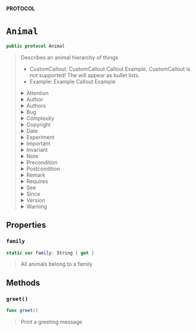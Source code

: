 **PROTOCOL**

# `Animal`

```swift
public protocol Animal
```

> Describes an animal hierarchy of things
> - CustomCallout: CustomCallout Callout Example. CustomCallout is not supported! The will appear as bullet lists.
> - Example: Example Callout Example
>
>
> <details><summary markdown="span">Attention</summary>
>
>
>
> Attention Callout Example
>
> </details>
>
>
>
> <details><summary markdown="span">Author</summary>
>
>
>
> Author Callout Example
>
> </details>
>
>
>
> <details><summary markdown="span">Authors</summary>
>
>
>
> Authors Callout Example
>
> </details>
>
>
>
> <details><summary markdown="span">Bug</summary>
>
>
>
> Bug Callout Example
>
> </details>
>
>
>
> <details><summary markdown="span">Complexity</summary>
>
>
>
> Complexity Callout Example
>
> </details>
>
>
>
> <details><summary markdown="span">Copyright</summary>
>
>
>
> Copyright Callout Example
>
> </details>
>
>
>
> <details><summary markdown="span">Date</summary>
>
>
>
> Date Callout Example
>
> </details>
>
>
>
> <details><summary markdown="span">Experiment</summary>
>
>
>
> Experiment Callout Example
>
> </details>
>
>
>
> <details><summary markdown="span">Important</summary>
>
>
>
> Important Callout Example
>
> </details>
>
>
>
> <details><summary markdown="span">Invariant</summary>
>
>
>
> Invariant Callout Example
>
> </details>
>
>
>
> <details><summary markdown="span">Note</summary>
>
>
>
> Note Callout Example
>
> </details>
>
>
>
> <details><summary markdown="span">Precondition</summary>
>
>
>
> Precondition Callout Example
>
> </details>
>
>
>
> <details><summary markdown="span">Postcondition</summary>
>
>
>
> Postcondition Callout Example
>
> </details>
>
>
>
> <details><summary markdown="span">Remark</summary>
>
>
>
> Remark Callout Example
>
> </details>
>
>
>
> <details><summary markdown="span">Requires</summary>
>
>
>
> Requires Callout Example
>
> </details>
>
>
>
> <details><summary markdown="span">See</summary>
>
>
>
> SeeAlso Callout Example
>
> </details>
>
>
>
> <details><summary markdown="span">Since</summary>
>
>
>
> Since Callout Example
>
> </details>
>
>
>
> <details><summary markdown="span">Version</summary>
>
>
>
> Version Callout Example
>
> </details>
>
>
>
> <details><summary markdown="span">Warning</summary>
>
>
>
> Warning Callout Example
>
> </details>
>
>

## Properties
### `family`

```swift
static var family: String { get }
```

> All animals belong to a family

## Methods
### `greet()`

```swift
func greet()
```

> Print a greeting message
